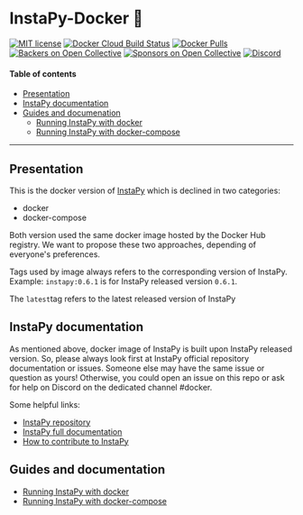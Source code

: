 # InstaPy-Docker 🐳
[![MIT license](https://img.shields.io/badge/license-GPLv3-blue.svg)](https://github.com/timgrossmann/InstaPy/blob/master/LICENSE)
[![Docker Cloud Build Status](https://img.shields.io/docker/cloud/build/instapy/instapy.svg)](https://hub.docker.com/r/instapy/instapy/builds)
[![Docker Pulls](https://img.shields.io/docker/pulls/instapy/instapy.svg)](https://hub.docker.com/r/instapy/instapy)
[![Backers on Open Collective](https://opencollective.com/instapy/backers/badge.svg)](https://github.com/timgrossmann/InstaPy#backers)
[![Sponsors on Open Collective](https://opencollective.com/instapy/sponsors/badge.svg)](https://github.com/timgrossmann/InstaPy#sponsors)
[![Discord](https://img.shields.io/discord/510385886869979136.svg)](https://discord.gg/FDETsht)

#### Table of contents
- [Presentation](#presentation)
- [InstaPy documentation](#instapy-documentation)
- [Guides and documenation](#guides-and-documentation)
  - [Running InstaPy with docker](https://github.com/InstaPy/instapy-docker/blob/master/documentation/docker.md)
  - [Running InstaPy with docker-compose](https://github.com/InstaPy/instapy-docker/blob/master/documentation/docker-compose.md)

---

## Presentation
This is the docker version of [InstaPy](https://github.com/timgrossmann/InstaPy) which is declined in two categories:
  - docker
  - docker-compose

Both version used the same docker image hosted by the Docker Hub registry. We want to propose these two approaches, depending of everyone's preferences.

Tags used by image always refers to the corresponding version of InstaPy. Example: `instapy:0.6.1` is for InstaPy released version `0.6.1`.

The `latest`tag refers to the latest released version of InstaPy

## InstaPy documentation
As mentioned above, docker image of InstaPy is built upon InstaPy released version. So, please always look first at InstaPy official repository documentation or issues. Someone else may have the same issue or question as yours!
Otherwise, you could open an issue on this repo or ask for help on Discord on the dedicated channel #docker.

Some helpful links:
  - [InstaPy repository](https://github.com/timgrossmann/InstaPy)
  - [InstaPy full documentation](https://github.com/timgrossmann/InstaPy/blob/master/DOCUMENTATION.md)
  - [How to contribute to InstaPy](https://github.com/InstaPy/instapy-docs)

## Guides and documentation

  - [Running InstaPy with docker](https://github.com/Herrox/instapy-docker/blob/master/documentation/docker.md)
  - [Running InstaPy with docker-compose](https://github.com/Herrox/instapy-docker/blob/master/documentation/docker-compose.md)
